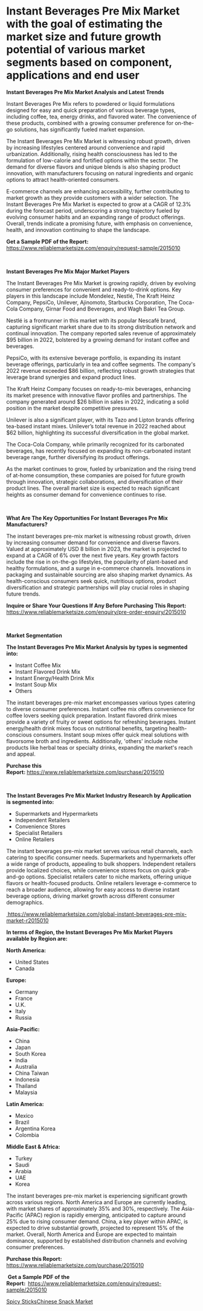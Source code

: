 <p><h1>Instant Beverages Pre Mix Market with the goal of estimating the market size and future growth potential of various market segments based on component, applications and end user</h1></p><p><strong>Instant Beverages Pre Mix Market Analysis and Latest Trends</strong></p>
<p><p>Instant Beverages Pre Mix refers to powdered or liquid formulations designed for easy and quick preparation of various beverage types, including coffee, tea, energy drinks, and flavored water. The convenience of these products, combined with a growing consumer preference for on-the-go solutions, has significantly fueled market expansion. </p><p>The Instant Beverages Pre Mix Market is witnessing robust growth, driven by increasing lifestyles centered around convenience and rapid urbanization. Additionally, rising health consciousness has led to the formulation of low-calorie and fortified options within the sector. The demand for diverse flavors and unique blends is also shaping product innovation, with manufacturers focusing on natural ingredients and organic options to attract health-oriented consumers.</p><p>E-commerce channels are enhancing accessibility, further contributing to market growth as they provide customers with a wider selection. The Instant Beverages Pre Mix Market is expected to grow at a CAGR of 12.3% during the forecast period, underscoring a strong trajectory fueled by evolving consumer habits and an expanding range of product offerings. Overall, trends indicate a promising future, with emphasis on convenience, health, and innovation continuing to shape the landscape.</p></p>
<p><strong>Get a Sample PDF of the Report:&nbsp;</strong> <a href="https://www.reliablemarketsize.com/enquiry/request-sample/2015010?utm_campaign=1879&utm_medium=2&utm_source=Github&utm_content=ia&utm_term=17012025&utm_id=instant-beverages-pre-mix">https://www.reliablemarketsize.com/enquiry/request-sample/2015010</a></p>
<p>&nbsp;</p>
<p><strong>Instant Beverages Pre Mix Major Market Players</strong></p>
<p><p>The Instant Beverages Pre Mix Market is growing rapidly, driven by evolving consumer preferences for convenient and ready-to-drink options. Key players in this landscape include Mondelez, Nestlé, The Kraft Heinz Company, PepsiCo, Unilever, Ajinomoto, Starbucks Corporation, The Coca-Cola Company, Girnar Food and Beverages, and Wagh Bakri Tea Group.</p><p>Nestlé is a frontrunner in this market with its popular Nescafé brand, capturing significant market share due to its strong distribution network and continual innovation. The company reported sales revenue of approximately $95 billion in 2022, bolstered by a growing demand for instant coffee and beverages.</p><p>PepsiCo, with its extensive beverage portfolio, is expanding its instant beverage offerings, particularly in tea and coffee segments. The company's 2022 revenue exceeded $86 billion, reflecting robust growth strategies that leverage brand synergies and expand product lines.</p><p>The Kraft Heinz Company focuses on ready-to-mix beverages, enhancing its market presence with innovative flavor profiles and partnerships. The company generated around $26 billion in sales in 2022, indicating a solid position in the market despite competitive pressures.</p><p>Unilever is also a significant player, with its Tazo and Lipton brands offering tea-based instant mixes. Unilever’s total revenue in 2022 reached about $62 billion, highlighting its successful diversification in the global market.</p><p>The Coca-Cola Company, while primarily recognized for its carbonated beverages, has recently focused on expanding its non-carbonated instant beverage range, further diversifying its product offerings.</p><p>As the market continues to grow, fueled by urbanization and the rising trend of at-home consumption, these companies are poised for future growth through innovation, strategic collaborations, and diversification of their product lines. The overall market size is expected to reach significant heights as consumer demand for convenience continues to rise.</p></p>
<p>&nbsp;</p>
<p><strong>What Are The Key Opportunities For Instant Beverages Pre Mix Manufacturers?</strong></p>
<p><p>The instant beverages pre-mix market is witnessing robust growth, driven by increasing consumer demand for convenience and diverse flavors. Valued at approximately USD 8 billion in 2023, the market is projected to expand at a CAGR of 6% over the next five years. Key growth factors include the rise in on-the-go lifestyles, the popularity of plant-based and healthy formulations, and a surge in e-commerce channels. Innovations in packaging and sustainable sourcing are also shaping market dynamics. As health-conscious consumers seek quick, nutritious options, product diversification and strategic partnerships will play crucial roles in shaping future trends.</p></p>
<p><strong>Inquire or Share Your Questions If Any Before Purchasing This Report:</strong> <a href="https://www.reliablemarketsize.com/enquiry/pre-order-enquiry/2015010?utm_campaign=1879&utm_medium=2&utm_source=Github&utm_content=ia&utm_term=17012025&utm_id=instant-beverages-pre-mix">https://www.reliablemarketsize.com/enquiry/pre-order-enquiry/2015010</a></p>
<p>&nbsp;</p>
<p><strong>Market Segmentation</strong></p>
<p><strong>The Instant Beverages Pre Mix Market Analysis by types is segmented into:</strong></p>
<p><ul><li>Instant Coffee Mix</li><li>Instant Flavored Drink Mix</li><li>Instant Energy/Health Drink Mix</li><li>Instant Soup Mix</li><li>Others</li></ul></p>
<p><p>The instant beverages pre-mix market encompasses various types catering to diverse consumer preferences. Instant coffee mix offers convenience for coffee lovers seeking quick preparation. Instant flavored drink mixes provide a variety of fruity or sweet options for refreshing beverages. Instant energy/health drink mixes focus on nutritional benefits, targeting health-conscious consumers. Instant soup mixes offer quick meal solutions with flavorsome broth and ingredients. Additionally, 'others' include niche products like herbal teas or specialty drinks, expanding the market's reach and appeal.</p></p>
<p><strong>Purchase this Report:&nbsp;</strong><a href="https://www.reliablemarketsize.com/purchase/2015010?utm_campaign=1879&utm_medium=2&utm_source=Github&utm_content=ia&utm_term=17012025&utm_id=instant-beverages-pre-mix">https://www.reliablemarketsize.com/purchase/2015010</a></p>
<p>&nbsp;</p>
<p><strong>The Instant Beverages Pre Mix Market Industry Research by Application is segmented into:</strong></p>
<p><ul><li>Supermarkets and Hypermarkets</li><li>Independent Retailers</li><li>Convenience Stores</li><li>Specialist Retailers</li><li>Online Retailers</li></ul></p>
<p><p>The instant beverages pre-mix market serves various retail channels, each catering to specific consumer needs. Supermarkets and hypermarkets offer a wide range of products, appealing to bulk shoppers. Independent retailers provide localized choices, while convenience stores focus on quick grab-and-go options. Specialist retailers cater to niche markets, offering unique flavors or health-focused products. Online retailers leverage e-commerce to reach a broader audience, allowing for easy access to diverse instant beverage options, driving market growth across different consumer demographics.</p></p>
<p><a href="https://www.reliablemarketsize.com/global-instant-beverages-pre-mix-market-r2015010?utm_campaign=1879&utm_medium=2&utm_source=Github&utm_content=ia&utm_term=17012025&utm_id=instant-beverages-pre-mix">&nbsp;https://www.reliablemarketsize.com/global-instant-beverages-pre-mix-market-r2015010</a></p>
<p><strong>In terms of Region, the Instant Beverages Pre Mix Market Players available by Region are:</strong></p>
<p>
    <p> <strong> North America: </strong>
        <ul>
            <li>United States</li>
            <li>Canada</li>
        </ul>
        </p> 
    <p> <strong> Europe: </strong>
        <ul>
            <li>Germany</li>
            <li>France</li>
            <li>U.K.</li>
            <li>Italy</li>
            <li>Russia</li>
        </ul>
        </p> 
    <p> <strong> Asia-Pacific: </strong>
        <ul>
            <li>China</li>
            <li>Japan</li>
            <li>South Korea</li>
            <li>India</li>
            <li>Australia</li>
            <li>China Taiwan</li>
            <li>Indonesia</li>
            <li>Thailand</li>
            <li>Malaysia</li>
        </ul>
        </p> 
    <p> <strong> Latin America: </strong>
        <ul>
            <li>Mexico</li>
            <li>Brazil</li>
            <li>Argentina Korea</li>
            <li>Colombia</li>
        </ul>
        </p> 
    <p> <strong> Middle East & Africa: </strong>
        <ul>
            <li>Turkey</li>
            <li>Saudi</li>
            <li>Arabia</li>
            <li>UAE</li>
            <li>Korea</li>
        </ul>
    </p>
    </p>
<p><p>The instant beverages pre-mix market is experiencing significant growth across various regions. North America and Europe are currently leading, with market shares of approximately 35% and 30%, respectively. The Asia-Pacific (APAC) region is rapidly emerging, anticipated to capture around 25% due to rising consumer demand. China, a key player within APAC, is expected to drive substantial growth, projected to represent 15% of the market. Overall, North America and Europe are expected to maintain dominance, supported by established distribution channels and evolving consumer preferences.</p></p>
<p><strong>Purchase this Report: </strong><a href="https://www.reliablemarketsize.com/purchase/2015010?utm_campaign=1879&utm_medium=2&utm_source=Github&utm_content=ia&utm_term=17012025&utm_id=instant-beverages-pre-mix">https://www.reliablemarketsize.com/purchase/2015010</a></p>
<p>&nbsp;<strong>Get a Sample PDF of the Report:&nbsp;&nbsp;</strong><a href="https://www.reliablemarketsize.com/enquiry/request-sample/2015010?utm_campaign=1879&utm_medium=2&utm_source=Github&utm_content=ia&utm_term=17012025&utm_id=instant-beverages-pre-mix">https://www.reliablemarketsize.com/enquiry/request-sample/2015010</a></p>
<p><strong></strong></p>
<p><p><a href="https://github.com/FassouRP/Market-Research-Report-List-6/blob/main/spicy-stickschinese-snack-market.md?utm_campaign=1879&utm_medium=2&utm_source=Github&utm_content=ia&utm_term=17012025&utm_id=instant-beverages-pre-mix">Spicy SticksChinese Snack Market</a></p></p>